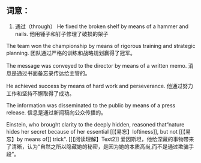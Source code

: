 ## 词意：
1. 通过（through）
He fixed the broken shelf by means of a hammer and nails.
他用锤子和钉子修理了破损的架子

The team won the championship by means of rigorous training and strategic planning.
团队通过严格的训练和战略规划赢得了冠军。

The message was conveyed to the director by means of a written memo.
消息是通过书面备忘录传达给主管的。

He achieved success by means of hard work and perseverance.
他通过努力工作和坚持不懈取得了成功。

The information was disseminated to the public by means of a press release.
信息是通过新闻稿向公众传播的。

Einstein, who brought clarity to the deeply hidden, reasoned that“nature hides her secret because of her essential [[【易忘】loftiness]], but not [[【易忘】by means of]] trick". [[【阅读理解】Text2]]
爱因斯坦，他给深藏的事物带来了清晰，认为“自然之所以隐藏她的秘密，是因为她的本质高尚,而不是通过欺骗手段”。
